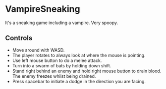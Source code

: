 # VampireSneaking

It's a sneaking game including a vampire. Very spoopy.


## Controls

 - Move around with WASD.
 - The player rotates to always look at where the mouse is pointing.
 - Use left mouse button to do a melee attack.
 - Turn into a swarm of bats by holding down shift.
 - Stand right behind an enemy and hold right mouse button to drain blood. The enemy freezes whilst being drained.
 - Press spacebar to initiate a dodge in the direction you are facing.
